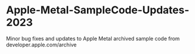# Apple-Metal-SampleCode-Updates-2023
Minor bug fixes and updates to Apple Metal archived sample code from developer.apple.com/archive
